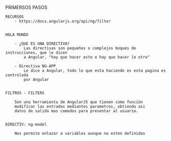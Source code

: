 PRIMERSOS PASOS
	
	RECURSOS
		- https://docs.angularjs.org/api/ng/filter


	HOLA MUNDO

		- ¿QUE ES UNA DIRECTIVA?
			Las directivas son pequeños o complejos boques de instrucciones, que le dicen
			a Angular, "hay que hacer esto o hay que hacer lo otro"

		- Directiva NG-APP
			Le dice a Angular, todo lo que esta haciendo es esta pagina es controlada 
			por Angular

	
	FILTROS - FILTERS

		Son una herramienta de AngularJS que tienen como función 
		modificar las entradas mediantes parametros, obtiendo asi
		datos de salida mas comodos para presentar al usuario.


	DIRECTIV: ng-model

		Nos permite enlazar a variables aunque no esten definidas

		

